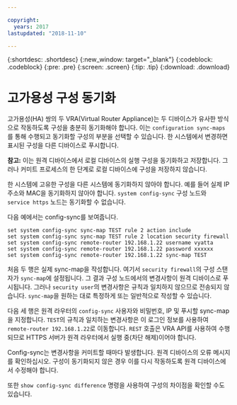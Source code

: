 ```yaml
---

copyright:
  years: 2017
lastupdated: "2018-11-10"

---
```


{:shortdesc: .shortdesc}
{:new_window: target="_blank"}
{:codeblock: .codeblock}
{:pre: .pre}
{:screen: .screen}
{:tip: .tip}
{:download: .download}

# 고가용성 구성 동기화
고가용성(HA) 쌍의 두 VRA(Virtual Router Appliance)는 두 디바이스가 유사한 방식으로 작동하도록 구성을 충분히 동기화해야 합니다. 이는 `configuration sync-maps`를 통해 수행되고 동기화할 구성의 부분을 선택할 수 있습니다. 한 시스템에서 변경하면 표시된 구성을 다른 디바이스로 푸시합니다.

**참고:** 이는 원격 디바이스에서 로컬 디바이스의 실행 구성을 동기화하고 저장합니다. 그러나 커미트 프로세스의 한 단계로 로컬 디바이스에 구성을 저장하지 않습니다. 

한 시스템에 고유한 구성을 다른 시스템에 동기화하지 않아야 합니다. 예를 들어 실제 IP 주소와 MAC을 동기화하지 않아야 합니다. `system config-sync` 구성 노드와 `service https` 노드는 동기화할 수 없습니다.

다음 예에서는 config-sync를 보여줍니다.

```
set system config-sync sync-map TEST rule 2 action include
set system config-sync sync-map TEST rule 2 location security firewall
set system config-sync remote-router 192.168.1.22 username vyatta
set system config-sync remote-router 192.168.1.22 password xxxxxx
set system config-sync remote-router 192.168.1.22 sync-map TEST
```

처음 두 행은 실제 sync-map을 작성합니다. 여기서 `security firewall`의 구성 스탠자가 `sync-map`에 설정됩니다. 그 결과 구성 노드에서의 변경사항이 원격 디바이스로 푸시됩니다. 그러나 `security user`의 변경사항은 규칙과 일치하지 않으므로 전송되지 않습니다. `sync-map`을 원하는 대로 특정하게 또는 일반적으로 작성할 수 있습니다.

다음 세 행은 원격 라우터의 `config-sync` 사용자와 비밀번호, IP 및 푸시할 sync-map을 지정합니다. `TEST`의 규칙과 일치하는 변경사항은 이 로그인 정보를 사용하여 `remote-router 192.168.1.22`로 이동합니다. `REST` 호출은 VRA API를 사용하여 수행되므로 HTTPS 서버가 원격 라우터에서 실행 중(차단 해제)이어야 합니다.

Config-sync는 변경사항을 커미트할 때마다 발생합니다. 원격 디바이스의 오류 메시지를 확인하십시오. 구성이 동기화되지 않은 경우 이를 다시 작동하도록 원격 디바이스에서 수정해야 합니다.

또한 `show config-sync difference` 명령을 사용하여 구성의 차이점을 확인할 수도 있습니다.
